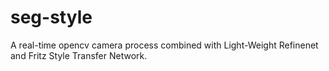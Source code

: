 # seg-style
A real-time opencv camera process combined with Light-Weight Refinenet and Fritz Style Transfer Network.
